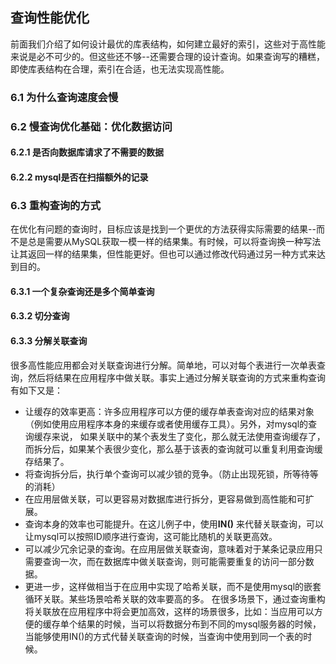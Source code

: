 ## 查询性能优化
前面我们介绍了如何设计最优的库表结构，如何建立最好的索引，这些对于高性能来说是必不可少的。但这些还不够--还需要合理的设计查询。如果查询写的糟糕，即使库表结构在合理，索引在合适，也无法实现高性能。
### 6.1 为什么查询速度会慢
### 6.2 慢查询优化基础：优化数据访问
#### 6.2.1 是否向数据库请求了不需要的数据
#### 6.2.2 mysql是否在扫描额外的记录
### 6.3 重构查询的方式
在优化有问题的查询时，目标应该是找到一个更优的方法获得实际需要的结果--而不是总是需要从MySQL获取一模一样的结果集。有时候，可以将查询换一种写法让其返回一样的结果集，但性能更好。但也可以通过修改代码通过另一种方式来达到目的。
#### 6.3.1 一个复杂查询还是多个简单查询
#### 6.3.2 切分查询
#### 6.3.3 分解关联查询
很多高性能应用都会对关联查询进行分解。简单地，可以对每个表进行一次单表查询，然后将结果在应用程序中做关联。事实上通过分解关联查询的方式来重构查询有如下又是：
* 让缓存的效率更高：许多应用程序可以方便的缓存单表查询对应的结果对象（例如使用应用程序本身的来缓存或者使用缓存工具）。另外，对mysql的查询缓存来说，
如果关联中的某个表发生了变化，那么就无法使用查询缓存了，而拆分后，如果某个表很少变化，那么基于该表的查询就可以重复利用查询缓存结果了。
* 将查询拆分后，执行单个查询可以减少锁的竞争。（防止出现死锁，所等待等的消耗）
* 在应用层做关联，可以更容易对数据库进行拆分，更容易做到高性能和可扩展。
* 查询本身的效率也可能提升。在这儿例子中，使用**IN()** 来代替关联查询，可以让mysql可以按照ID顺序进行查询，这可能比随机的关联更高效。
* 可以减少冗余记录的查询。在应用层做关联查询，意味着对于某条记录应用只需要查询一次，而在数据库中做关联查询，则可能需要重复的访问一部分数据。
* 更进一步，这样做相当于在应用中实现了哈希关联，而不是使用mysql的嵌套循环关联。某些场景哈希关联的效率要高的多。
在很多场景下，通过查询重构将关联放在应用程序中将会更加高效，这样的场景很多，比如：当应用可以方便的缓存单个结果的时候，当可以将数据分布到不同的mysql服务器的时候，当能够使用IN()的方式代替关联查询的时候，当查询中使用到同一个表的时候。
